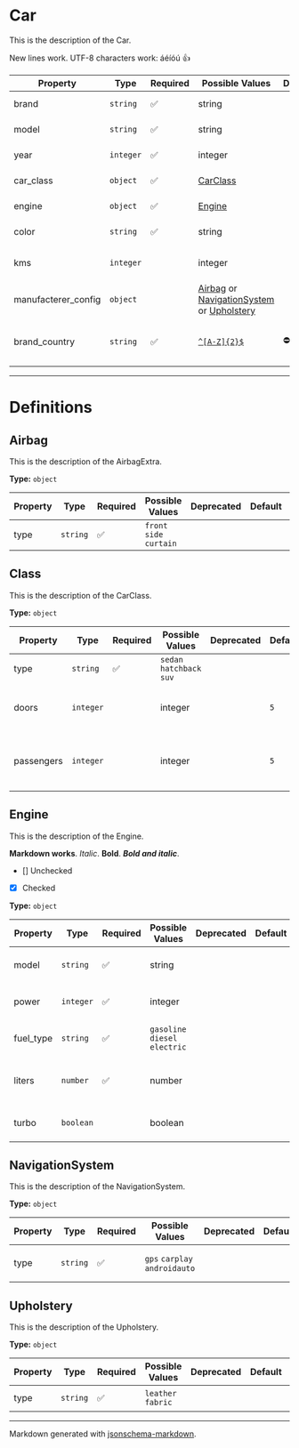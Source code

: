 # Car

This is the description of the Car.

New lines work.
UTF-8 characters work: áéíóú
👍

| Property | Type | Required | Possible Values | Deprecated | Default | Description |
| -------- | ---- | -------- | --------------- | ---------- | ------- | ----------- |
| brand | `string` | ✅ | string|  |  | The brand of the car. |
| model | `string` | ✅ | string|  |  | The model of the car. |
| year | `integer` | ✅ | integer|  |  | The year of the car. |
| car_class | `object` | ✅ | [CarClass](#carclass)|  |  | The class of the car. |
| engine | `object` | ✅ | [Engine](#engine)|  |  | The engine of the car. |
| color | `string` | ✅ | string|  |  | The color of the car. |
| kms | `integer` |  | integer|  |  | The number of kilometers the car has. |
| manufacterer_config | `object` |  | [Airbag](#airbag) or [NavigationSystem](#navigationsystem) or [Upholstery](#upholstery)|  |  | The manufacturer's extras. |
| brand_country | `string` | ✅ | [`^[A-Z]{2}$`](https://regex101.com/?regex=%5E%5BA-Z%5D%7B2%7D%24)| ⛔️ |  | [Deprecated] The country where the brand is from. |


---

# Definitions



## Airbag

This is the description of the AirbagExtra.

**Type:** `object`

| Property | Type | Required | Possible Values | Deprecated | Default | Description |
| -------- | ---- | -------- | --------------- | ---------- | ------- | ----------- |
| type | `string` | ✅ | `front` `side` `curtain`|  |  | The type of airbag. |


## Class

This is the description of the CarClass.

**Type:** `object`

| Property | Type | Required | Possible Values | Deprecated | Default | Description |
| -------- | ---- | -------- | --------------- | ---------- | ------- | ----------- |
| type | `string` | ✅ | `sedan` `hatchback` `suv`|  |  | The type of car. |
| doors | `integer` |  | integer|  | `5` | The number of doors the car has. |
| passengers | `integer` |  | integer|  | `5` | The number of passengers the car can carry. |


## Engine

This is the description of the Engine.

**Markdown works**. *Italic*. **Bold**. ***Bold and italic***.
- [] Unchecked
- [x] Checked

**Type:** `object`

| Property | Type | Required | Possible Values | Deprecated | Default | Description |
| -------- | ---- | -------- | --------------- | ---------- | ------- | ----------- |
| model | `string` | ✅ | string|  |  | The name of the engine model. |
| power | `integer` | ✅ | integer|  |  | The power of the engine in HP. |
| fuel_type | `string` | ✅ | `gasoline` `diesel` `electric`|  |  | The type of fuel the engine uses. |
| liters | `number` | ✅ | number|  |  | The displacement of the engine in liters. |
| turbo | `boolean` |  | boolean|  |  | Whether the engine has a turbo or not. |


## NavigationSystem

This is the description of the NavigationSystem.

**Type:** `object`

| Property | Type | Required | Possible Values | Deprecated | Default | Description |
| -------- | ---- | -------- | --------------- | ---------- | ------- | ----------- |
| type | `string` | ✅ | `gps` `carplay` `androidauto`|  |  | The type of navigation system. |


## Upholstery

This is the description of the Upholstery.

**Type:** `object`

| Property | Type | Required | Possible Values | Deprecated | Default | Description |
| -------- | ---- | -------- | --------------- | ---------- | ------- | ----------- |
| type | `string` | ✅ | `leather` `fabric`|  |  | The type of upholstery. |


---

Markdown generated with [jsonschema-markdown](https://github.com/elisiariocouto/jsonschema-markdown).
